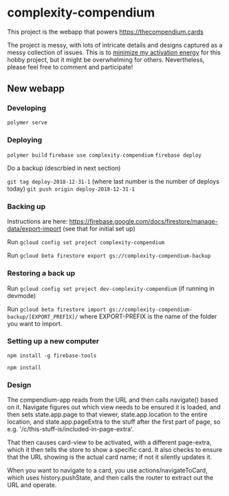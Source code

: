 # complexity-compendium
This project is the webapp that powers https://thecompendium.cards

The project is messy, with lots of intricate details and designs captured as a messy collection of issues. This is to [minimize my activation energy](https://thecompendium.cards/c/incremental-work-minimizes-activation-cost) for this hobby project, but it might be overwhelming for others. Nevertheless, please feel free to comment and participate!

## New webapp

### Developing

`polymer serve`

### Deploying
`polymer build`
`firebase use complexity-compendium`
`firebase deploy`

Do a backup (descrbied in next section)

`git tag deploy-2018-12-31-1` (where last number is the number of deploys today)
`git push origin deploy-2018-12-31-1`

### Backing up

Instructions are here: https://firebase.google.com/docs/firestore/manage-data/export-import (see that for initial set up)

Run `gcloud config set project complexity-compendium`

Run `gcloud beta firestore export gs://complexity-compendium-backup`

### Restoring a back up

Run `gcloud config set project dev-complexity-compendium` (if running in devmode)

Run `gcloud beta firestore import gs://complexity-compendium-backup/[EXPORT_PREFIX]/` where EXPORT-PREFIX is the name of the folder you want to import.

### Setting up a new computer

`npm install -g firebase-tools`

`npm install`

### Design

The compendium-app reads from the URL and then calls navigate() based on it. Navigate figures out which view needs to be ensured it is loaded, and then sets state.app.page to that viewer, state.app.location to the entire location, and state.app.pageExtra to the stuff after the first part of page, so e.g. '/c/this-stuff-is/included-in-page-extra'.

That then causes card-view to be activated, with a different page-extra, which it then tells the store to show a specific card. It also checks to ensure that the URL showing is the actual card name; if not it silently updates it.

When you want to navigate to a card, you use actions/navigateToCard, which uses history.pushState, and then calls the router to extract out the URL and operate.
